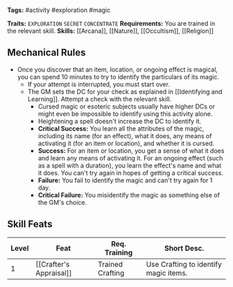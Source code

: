 **Tags:** #activity #exploration #magic

**Traits:** `EXPLORATION` `SECRET` `CONCENTRATE`
**Requirements:** You are trained in the relevant skill.
**Skills:** [[Arcana]], [[Nature]], [[Occultism]], [[Religion]]

## Mechanical Rules

- Once you discover that an item, location, or ongoing effect is magical, you can spend 10 minutes to try to identify the particulars of its magic.
	- If your attempt is interrupted, you must start over.
	- The GM sets the DC for your check as explained in [[Identifying and Learning]]. Attempt a check with the relevant skill.
		- Cursed magic or esoteric subjects usually have higher DCs or might even be impossible to identify using this activity alone.
		- Heightening a spell doesn't increase the DC to identify it.  
		- **Critical Success:** You learn all the attributes of the magic, including its name (for an effect), what it does, any means of activating it (for an item or location), and whether it is cursed.  
		- **Success:** For an item or location, you get a sense of what it does and learn any means of activating it. For an ongoing effect (such as a spell with a duration), you learn the effect's name and what it does. You can't try again in hopes of getting a critical success.  
		- **Failure:** You fail to identify the magic and can't try again for 1 day.  
		- **Critical Failure:** You misidentify the magic as something else of the GM's choice.

## Skill Feats

| Level | Feat                    | Req. Training    | Short Desc.                           |
| ----- | ----------------------- | ---------------- | ------------------------------------- |
| 1     | [[Crafter's Appraisal]] | Trained Crafting | Use Crafting to identify magic items. |


